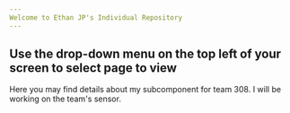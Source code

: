 ```yaml
---
Welcome to Ethan JP's Individual Repository
---
```

Use the drop-down menu on the top left of your screen to select page to view
---
Here you may find details about my subcomponent for team 308.
I will be working on the team's sensor.


